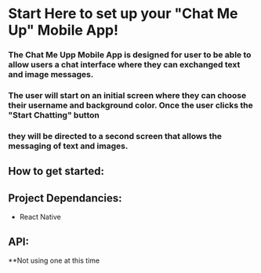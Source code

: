 # Start Here to set up your "Chat Me Up" Mobile App!

### The Chat Me Upp Mobile App is designed for user to be able to allow users a chat interface where they can exchanged text and image messages. 
### The user will start on an initial screen where they can choose their username and background color. Once the user clicks the "Start Chatting" button
### they will be directed to a second screen that allows the messaging of text and images. 


## How to get started:

## Project Dependancies:
*   React Native

## API:
**Not using one at this time